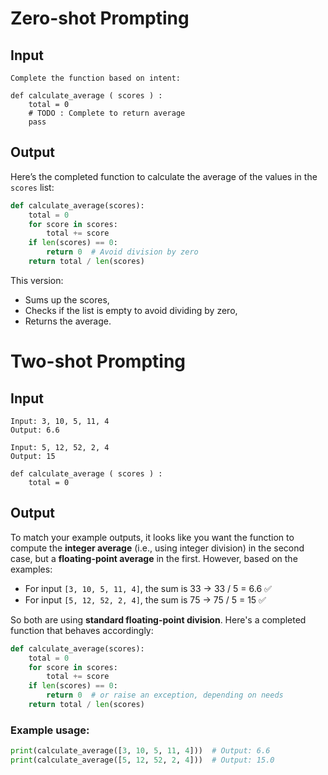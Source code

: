 # Zero-shot Prompting

## Input
    Complete the function based on intent:

    def calculate_average ( scores ) :
        total = 0
        # TODO : Complete to return average
        pass 

## Output
Here’s the completed function to calculate the average of the values in the `scores` list:

```python
def calculate_average(scores):
    total = 0
    for score in scores:
        total += score
    if len(scores) == 0:
        return 0  # Avoid division by zero
    return total / len(scores)
```

This version:
- Sums up the scores,
- Checks if the list is empty to avoid dividing by zero,
- Returns the average.

# Two-shot Prompting

## Input
    Input: 3, 10, 5, 11, 4
    Output: 6.6

    Input: 5, 12, 52, 2, 4
    Output: 15

    def calculate_average ( scores ) :
        total = 0
    
## Output
To match your example outputs, it looks like you want the function to compute the **integer average** (i.e., using integer division) in the second case, but a **floating-point average** in the first. However, based on the examples:

- For input `[3, 10, 5, 11, 4]`, the sum is 33 → 33 / 5 = 6.6 ✅  
- For input `[5, 12, 52, 2, 4]`, the sum is 75 → 75 / 5 = 15 ✅  

So both are using **standard floating-point division**. Here's a completed function that behaves accordingly:

```python
def calculate_average(scores):
    total = 0
    for score in scores:
        total += score
    if len(scores) == 0:
        return 0  # or raise an exception, depending on needs
    return total / len(scores)
```

### Example usage:
```python
print(calculate_average([3, 10, 5, 11, 4]))  # Output: 6.6
print(calculate_average([5, 12, 52, 2, 4]))  # Output: 15.0
```